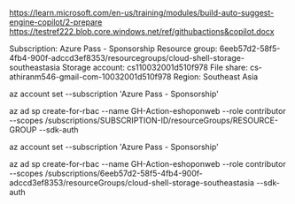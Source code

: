 https://learn.microsoft.com/en-us/training/modules/build-auto-suggest-engine-copilot/2-prepare
https://testref222.blob.core.windows.net/ref/githubactions&copilot.docx

Subscription: Azure Pass - Sponsorship
Resource group: 6eeb57d2-58f5-4fb4-900f-adccd3ef8353/resourcegroups/cloud-shell-storage-southeastasia
Storage account: cs110032001d510f978
File share: cs-athiranm546-gmail-com-10032001d510f978
Region: Southeast Asia


az account set --subscription 'Azure Pass - Sponsorship'

az ad sp create-for-rbac --name GH-Action-eshoponweb --role contributor --scopes /subscriptions/SUBSCRIPTION-ID/resourceGroups/RESOURCE-GROUP --sdk-auth

az account set --subscription 'Azure Pass - Sponsorship'

az ad sp create-for-rbac --name GH-Action-eshoponweb --role contributor --scopes /subscriptions/6eeb57d2-58f5-4fb4-900f-adccd3ef8353/resourceGroups/cloud-shell-storage-southeastasia --sdk-auth

